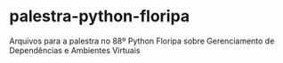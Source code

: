 # palestra-python-floripa
Arquivos para a palestra no 88º Python Floripa sobre Gerenciamento de Dependências e Ambientes Virtuais
